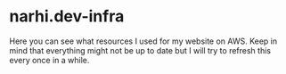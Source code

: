 # narhi.dev-infra

Here you can see what resources I used for my website on AWS. Keep in mind that everything might not be up to date but I will try to refresh this every once in a while.

